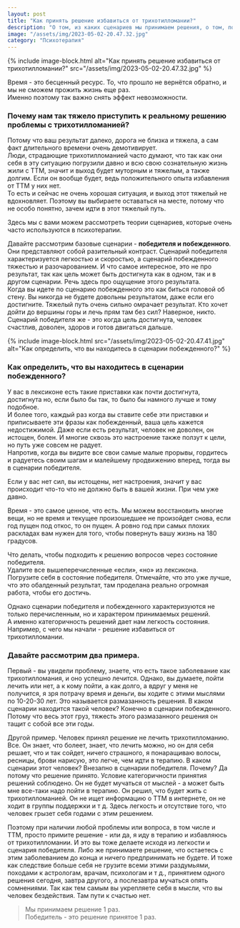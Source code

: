 ```yaml
---
layout: post
title: "Как принять решение избавиться от трихотилломании?"
description: "О том, из каких сценариев мы принимаем решения, о том, почему человек продолжает жить с трихотилломанией"
image: "/assets/img/2023-05-02-20.47.32.jpg"
category: "Психотерапия"
---
```

{% include image-block.html
alt="Как принять решение избавиться от трихотилломании?"
src="/assets/img/2023-05-02-20.47.32.jpg"
%}

Время - это бесценный ресурс. То, что прошло не вернётся обратно, и мы не сможем прожить жизнь еще раз.  
Именно поэтому так важно снять эффект невозможности.  
### Почему нам так тяжело приступить к реальному решению проблемы с трихотилломанией?  

Потому что ваш результат далеко, дорога не близка и тяжела, а сам факт длительного времени очень демотивирует.  
Люди, страдающие трихотилломанией часто думают, что так как они себя в эту ситуацию погрузили давно и 
всю свою сознательную жизнь жили с ТТМ, значит и выход будет муторным и тяжелым, а также долгим. Если он 
вообще будет, ведь положительного опыта избавления от ТТМ у них нет.  
То есть и сейчас не очень хорошая ситуация, и выход этот тяжелый не вдохновляет. Поэтому вы выбираете оставаться на 
месте, потому что не особо понятно, зачем идти в этот тяжелый путь.  

Здесь мы с вами можем рассмотреть теории сценариев, которые очень часто используются в психотерапии.

Давайте рассмотрим базовые сценарии - **победителя и побежденного**.  
Они представляют собой разительный контраст. Сценарий победителя характеризуется легкостью и скоростью, 
а сценарий побежденного тяжестью и разочарованием. И что самое интересное, это не про результат, так 
как цель может быть достигнута как в одном, так и в другом сценарии. Речь здесь про ощущение этого результата.  
Когда вы идете по сценарию побежденного это как биться головой об стену. Вы никогда не будете 
довольны результатом, даже если его достигните. Тяжелый путь очень сильно омрачает результат. Кто хочет 
дойти до вершины горы и лечь прям там без сил? Наверное, никто. Сценарий победителя же - это когда цель достигнута, 
человек счастлив, доволен, здоров и готов двигаться дальше.  

{% include image-block.html
src="/assets/img/2023-05-02-20.47.41.jpg"
alt="Как определить, что вы находитесь в сценарии побежденного?"
%}

### Как определить, что вы находитесь в сценарии побежденного?  
У вас в лексиконе есть такие приставки как почти достигнута, достигнута но, если было бы так, то было бы намного 
лучше и тому подобное.  
И более того, каждый раз когда вы ставите себе эти приставки и приписываете эти фразы как побежденный, 
ваша цель кажется недостижимой. Даже если есть результат, человек не доволен, он истощен, болен. И многие 
сквозь это настроение также ползут к цели, но путь уже совсем не радует.  
Напротив, когда вы видите все свои самые малые прорывы, гордитесь и радуетесь своим шагам и малейшему 
продвижению вперед, тогда вы в сценарии победителя.  

Если у вас нет сил, вы истощены, нет настроения, значит у вас происходит что-то что не должно быть в 
вашей жизни. При чем уже давно.  

Время - это самое ценное, что есть. Мы можем восстановить многие вещи, но не время и текущее 
произошедшее не произойдет снова, если год пущен под откос, то он пущен. А ровно год при самых плохих 
раскладах вам нужен для того, чтобы повернуть вашу жизнь на 180 градусов.  

Что делать, чтобы подходить к решению вопросов через состояние победителя.  
Удалите все вышеперечисленные «если», «но» из лексикона.  
Погрузите себя в состояние победителя. Отмечайте, что это уже лучше, что это обалденный результат, 
там проделана реально огромная работа, чтобы его достичь.  


Однако сценарии победителя и побежденного характеризуются не только перечисленным, но и характером принимаемых решений.  
А именно категоричность решений дает нам легкость состояния.  
Например, с чего мы начали - решение избавиться от трихотилломании.  

### Давайте рассмотрим два примера.  
Первый - вы увидели проблему, знаете, что есть такое заболевание как трихотилломания, и оно успешно лечится. 
Однако, вы думаете, пойти лечить или нет, а к кому пойти, а как долго, а вдруг у меня не получится, 
я зря потрачу время и деньги, вы ходите с этими мыслями по 10-20-30 лет. Это называется размазанность 
решения. В каком сценарии находится такой человек? Конечно в сценарии побежденного. Потому что весь этот 
груз, тяжесть этого размазанного решения он тащит с собой все эти годы.  

Другой пример. Человек принял решение не лечить трихотилломанию. Все. Он знает, что болеет, знает, 
что лечить можно, но он для себя решает, что и так сойдет, ничего страшного, я понаращиваю волосы, ресницы, 
брови нарисую, это легче, чем идти в терапию. В каком сценарии этот человек? Внезапно в сценарии победителя. 
Почему? Да потому что решение принято. Условие категоричности принятия решений соблюдено. Он не будет 
мучаться от мыслей - а может быть мне все-таки надо пойти в терапию. Он решил, что будет жить с трихотилломанией. 
Он не ищет информацию о ТТМ в интернете, он не ходит в группы поддержки и т д. Здесь легкость и отсутствие 
того, что человек грызет себя годами с этим решением.  

Поэтому при наличии любой проблемы или вопроса, в том числе и ТТМ, просто примите решение - 
или да, я иду в терапию и избавляюсь от трихотилломании. И это вы тоже делаете исходя из легкости и 
сценария победителя. Либо же принимаете решение, что остаетесь с этим заболеванием до конца и ничего 
предпринимать не будете. И тоже как следствие больше себя не грузите всеми этими раздумьями, походами 
к астрологам, врачам, психологам и т д., принятием одного решения сегодня, завтра другого, а послезавтра 
мучаться опять сомнениями. Так как тем самым вы укрепляете себя в мысли, что вы человек бездействия. 
Там пути к счастью нет.  

> Мы принимаем решение 1 раз.  
> Победитель - это решение принятое 1 раз.  